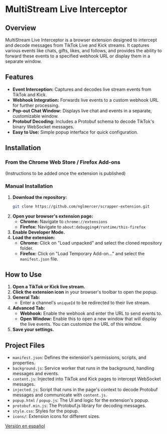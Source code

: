 # MultiStream Live Interceptor

## Overview

MultiStream Live Interceptor is a browser extension designed to intercept and decode messages from TikTok Live and Kick streams. It captures various events like chats, gifts, likes, and follows, and provides the ability to forward these events to a specified webhook URL or display them in a separate window.

## Features

- **Event Interception:** Captures and decodes live stream events from TikTok and Kick.
- **Webhook Integration:** Forwards live events to a custom webhook URL for further processing.
- **Pop-out Chat Window:** Displays live chat and events in a separate, customizable window.
- **Protobuf Decoding:** Includes a Protobuf schema to decode TikTok's binary WebSocket messages.
- **Easy to Use:** Simple popup interface for quick configuration.

## Installation

### From the Chrome Web Store / Firefox Add-ons

(Instructions to be added once the extension is published)

### Manual Installation

1.  **Download the repository:**
    ```bash
    git clone https://github.com/nglmercer/scrapper-extension.git
    ```
2.  **Open your browser's extension page:**
    -   **Chrome:** Navigate to `chrome://extensions`
    -   **Firefox:** Navigate to `about:debugging#/runtime/this-firefox`
3.  **Enable Developer Mode.**
4.  **Load the extension:**
    -   **Chrome:** Click on "Load unpacked" and select the cloned repository folder.
    -   **Firefox:** Click on "Load Temporary Add-on..." and select the `manifest.json` file.

## How to Use

1.  **Open a TikTok or Kick live stream.**
2.  **Click the extension icon** in your browser's toolbar to open the popup.
3.  **General Tab:**
    -   Enter a channel's `uniqueId` to be redirected to their live stream.
4.  **Advanced Tab:**
    -   **Webhook:** Enable the webhook and enter the URL to send events to.
    -   **Open Window:** Enable this to open a new window that will display the live events. You can customize the URL of this window.
5.  **Save your settings.**

## Project Files

-   `manifest.json`: Defines the extension's permissions, scripts, and properties.
-   `background.js`: Service worker that runs in the background, handling messages and events.
-   `content.js`: Injected into TikTok and Kick pages to intercept WebSocket messages.
-   `injected.js`: Script that runs in the page's context to decode Protobuf messages and communicate with `content.js`.
-   `popup.html` / `popup.js`: The UI and logic for the extension's popup.
-   `protobuf.min.js`: The Protobuf.js library for decoding messages.
-   `style.css`: Styles for the popup.
-   `icons/`: Extension icons for different sizes.
      
[Versión en español](./README.es.md)

    
